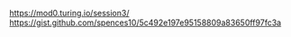 https://mod0.turing.io/session3/
https://gist.github.com/spences10/5c492e197e95158809a83650ff97fc3a
